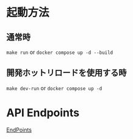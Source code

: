 # 起動方法

## 通常時

`make run`
or
`docker compose up -d --build`

## 開発ホットリロードを使用する時

`make dev-run`
or
`docker compose up -d`

# API Endpoints

[EndPoints](https://great-bongo-965.notion.site/Backend-Documents-8c7c8d5ee6384ca99aff5a40f8471199)
